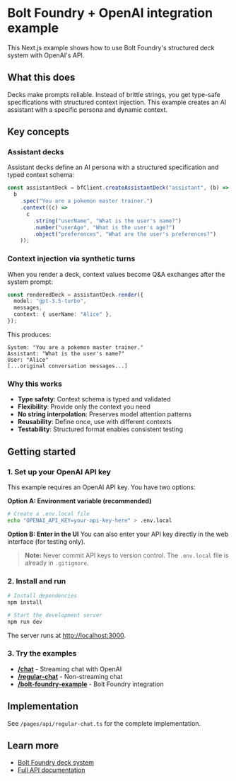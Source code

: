 # Bolt Foundry + OpenAI integration example

This Next.js example shows how to use Bolt Foundry's structured deck system with
OpenAI's API.

## What this does

Decks make prompts reliable. Instead of brittle strings, you get type-safe
specifications with structured context injection. This example creates an AI
assistant with a specific persona and dynamic context.

## Key concepts

### Assistant decks

Assistant decks define an AI persona with a structured specification and typed
context schema:

```typescript
const assistantDeck = bfClient.createAssistantDeck("assistant", (b) =>
  b
    .spec("You are a pokemon master trainer.")
    .context((c) =>
      c
        .string("userName", "What is the user's name?")
        .number("userAge", "What is the user's age?")
        .object("preferences", "What are the user's preferences?")
    ));
```

### Context injection via synthetic turns

When you render a deck, context values become Q&A exchanges after the system
prompt:

```typescript
const renderedDeck = assistantDeck.render({
  model: "gpt-3.5-turbo",
  messages,
  context: { userName: "Alice" },
});
```

This produces:

```
System: "You are a pokemon master trainer."
Assistant: "What is the user's name?"
User: "Alice"
[...original conversation messages...]
```

### Why this works

- **Type safety**: Context schema is typed and validated
- **Flexibility**: Provide only the context you need
- **No string interpolation**: Preserves model attention patterns
- **Reusability**: Define once, use with different contexts
- **Testability**: Structured format enables consistent testing

## Getting started

### 1. Set up your OpenAI API key

This example requires an OpenAI API key. You have two options:

**Option A: Environment variable (recommended)**

```bash
# Create a .env.local file
echo "OPENAI_API_KEY=your-api-key-here" > .env.local
```

**Option B: Enter in the UI** You can also enter your API key directly in the
web interface (for testing only).

> **Note:** Never commit API keys to version control. The `.env.local` file is
> already in `.gitignore`.

### 2. Install and run

```bash
# Install dependencies
npm install

# Start the development server
npm run dev
```

The server runs at [http://localhost:3000](http://localhost:3000).

### 3. Try the examples

- **[/chat](http://localhost:3000/chat)** - Streaming chat with OpenAI
- **[/regular-chat](http://localhost:3000/regular-chat)** - Non-streaming chat
- **[/bolt-foundry-example](http://localhost:3000/bolt-foundry-example)** - Bolt
  Foundry integration

## Implementation

See `/pages/api/regular-chat.ts` for the complete implementation.

## Learn more

- [Bolt Foundry deck system](../../docs/guides/deck-system.md)
- [Full API documentation](/packages/bolt-foundry/docs/)
